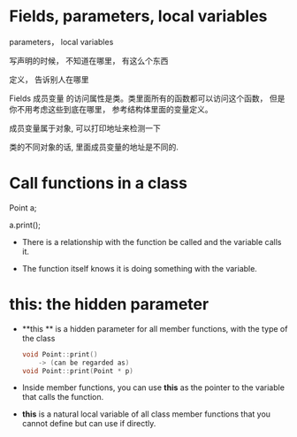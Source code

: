 # Fields, parameters, local variables

parameters， local variables 

写声明的时候， 不知道在哪里， 有这么个东西

定义， 告诉别人在哪里



Fields 成员变量 的访问属性是类。类里面所有的函数都可以访问这个函数， 但是你不用考虑这些到底在哪里， 参考结构体里面的变量定义。



成员变量属于对象, 可以打印地址来检测一下

类的不同对象的话, 里面成员变量的地址是不同的. 

# Call functions in a class

Point a;

a.print();

- There is a relationship with the function be called and the variable calls it.

- The function itself knows it is doing something with the variable.

  

# this: the hidden parameter

- **this ** is a hidden parameter for all member functions, with the type of the class

  ```c
  void Point::print()
      -> (can be regarded as)
  void Point::print(Point * p)
  ```

- Inside member functions, you can use **this** as the pointer to the variable that calls the function.
- **this** is a natural local variable of all class member functions that you cannot define but can use if directly.

